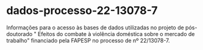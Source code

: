 # dados-processo-22-13078-7
Informações para o acesso às bases de dados utilizadas no projeto de pós-doutorado " Efeitos do combate à violência doméstica sobre o mercado de trabalho" financiado pela FAPESP no processo de nº 22/13078-7.

